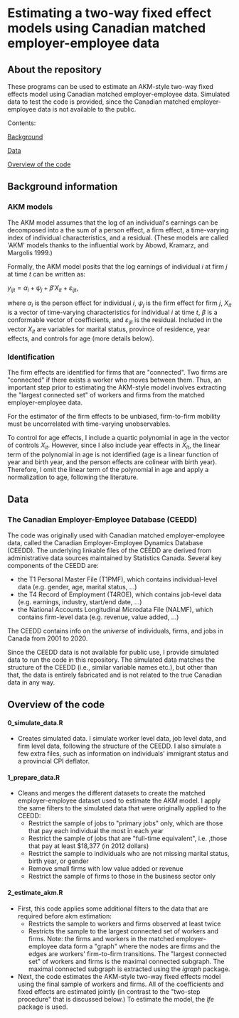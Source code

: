 # Estimating a two-way fixed effect models using Canadian matched employer-employee data

## About the repository

These programs can be used to estimate an AKM-style two-way fixed effects model using Canadian matched employer-employee data. Simulated data to test the code is provided, since the Canadian matched employer-employee data is not available to the public. 

Contents:

[Background](#Background-information)

[Data](#Data)

[Overview of the code](#Overview-of-the-code)

## Background information

### AKM models

The AKM model assumes that the log of an individual's earnings can be decomposed into a the sum of a person effect, a firm effect, a time-varying index of individual characteristics, and a residual. (These models are called 'AKM' models thanks to the influential work by Abowd, Kramarz, and Margolis 1999.) 

Formally, the AKM model posits that the log earnings of individual $i$ at firm $j$ at time $t$ can be written as:

$y_{ijt} = \alpha_i + \psi_j + \beta'X_{it} + \varepsilon_{ijt},$

where $\alpha_i$ is the person effect for individual $i$, $\psi_j$ is the firm effect for firm $j$, $X_{it}$ is a vector of time-varying characteristics for individual $i$ at time $t,$ $\beta$ is a conformable vector of coefficients, and $\varepsilon_{ijt}$ is the residual. Included in the vector $X_{it}$ are variables for marital status, province of residence, year effects, and controls for age (more details below).

### Identification

The firm effects are identified for firms that are "connected". Two firms are "connected" if there exists a worker who moves between them. Thus, an important step prior to estimating the AKM-style model involves extracting the "largest connected set" of workers and firms from the matched employer-employee data. 

For the estimator of the firm effects to be unbiased, firm-to-firm mobility must be uncorrelated with time-varying unobservables. 

To control for age effects, I include a quartic polynomial in age in the vector of controls $X_{it}$. However, since I also include year effects in $X_{it}$, the linear term of the polynomial in age is not identified (age is a linear function of year and birth year, and the person effects are colinear with birth year). Therefore, I omit the linear term of the polynomial in age and apply a normalization to age, following the literature.  

## Data

### The Canadian Employer-Employee Database (CEEDD)

The code was originally used with Canadian matched employer-employee data, called the Canadian Employer-Employee Dynamics Database (CEEDD). The underlying linkable files of the CEEDD are derived from administrative data sources maintained by Statistics Canada. Several key components of the CEEDD are:
- the T1 Personal Master File (T1PMF), which contains individual-level data (e.g. gender, age, marital status, ...) 
- the T4 Record of Employment (T4ROE), which contains job-level data (e.g. earnings, industry, start/end date, ...)
- the National Accounts Longitudinal Microdata File (NALMF), which contains firm-level data (e.g. revenue, value added, ...)

The CEEDD contains info on the *universe* of individuals, firms, and jobs in Canada from 2001 to 2020.

Since the CEEDD data is not available for public use, I provide simulated data to run the code in this repository. The simulated data matches the structure of the CEEDD (i.e., similar variable names etc.), but other than that, the data is entirely fabricated and is not related to the true Canadian data in any way.


## Overview of the code
#### 0_simulate_data.R
 - Creates simulated data. I simulate worker level data, job level data, and firm level data, following the structure of the CEEDD. I also simulate a few extra files, such as information on individuals' immigrant status and a provincial CPI deflator.

#### 1_prepare_data.R 
- Cleans and merges the different datasets to create the matched employer-employee dataset used to estimate the AKM model. I apply the same filters to the simulated data that were originally applied to the CEEDD:
    - Restrict the sample of jobs to "primary jobs" only, which are those that pay each individual the most in each year
    - Restrict the sample of jobs that are "full-time equivalent", i.e. ,those that pay at least $18,377 (in 2012 dollars)
    - Restrict the sample to individuals who are not missing marital status, birth year, or gender
    - Remove small firms with low value added or revenue
    - Restrict the sample of firms to those in the business sector only

#### 2_estimate_akm.R
- First, this code applies some additional filters to the data that are required before akm estimation:
    - Restricts the sample to workers and firms observed at least twice
    - Restricts the sample to the largest connected set of workers and firms. Note: the firms and workers in the matched employer-employee data form a "graph" where the nodes are firms and the edges are workers' firm-to-firm transitions. The "largest connected set" of workers and firms is the maximal connected subgraph. The maximal connected subgraph is extracted using the *igraph* package.
- Next, the code estimates the AKM-style two-way fixed effects model using the final sample of workers and firms. All of the coefficients and fixed effects are estimated jointly (in contrast to the "two-step procedure" that is discussed below.) To estimate the model, the *lfe* package is used.

####

